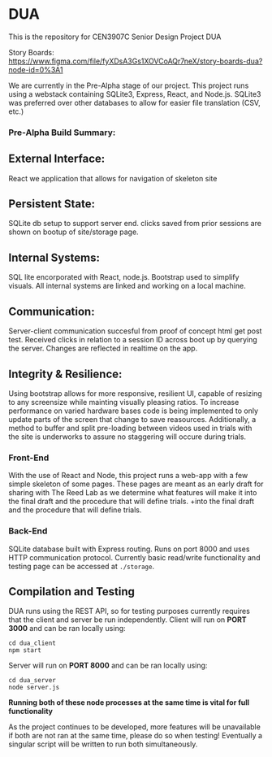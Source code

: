 # DUA
This is the repository for CEN3907C Senior Design Project DUA


Story Boards: 
https://www.figma.com/file/fyXDsA3Gs1XOVCoAQr7neX/story-boards-dua?node-id=0%3A1

We are currently in the Pre-Alpha stage of our project. This project runs using a
webstack containing SQLite3, Express, React, and Node.js. SQLite3 was preferred over 
other databases to allow for easier file translation (CSV, etc.)

### Pre-Alpha Build Summary:

## External Interface: 
React we application that allows for navigation of skeleton site

## Persistent State:
SQLite db setup to support server end. clicks saved from prior sessions
are shown on bootup of site/storage page. 

## Internal Systems: 
SQL lite encorporated with React, node.js. Bootstrap used to simplify visuals. 
All internal systems are linked and working on a local machine. 

## Communication: 
Server-client communication succesful from proof of concept html get post test.
Received clicks in relation to a session ID across boot up by querying the 
server. Changes are reflected in realtime on the app. 
## Integrity & Resilience:
Using bootstrap allows for more responsive, resilient UI, capable of resizing to any 
screensize while mainting visually pleasing ratios. To increase performance on varied
hardware bases code is being implemented to only update parts of the screen that
change to save reasources. Additionally, a method to buffer and split pre-loading
between videos used in trials with the site is underworks to assure no staggering will
occure during trials. 

### Front-End
With the use of React and Node, this project runs a web-app with a 
few simple skeleton of some pages. These pages are meant as an early draft
for sharing with The Reed Lab as we determine what features will make it 
into the final draft and the procedure that will define trials. 
+into the final draft and the procedure that will define trials. 

### Back-End
SQLite database built with Express routing. Runs on port 8000 and uses HTTP
communication protocol. Currently basic read/write functionality and testing
page can be accessed at `./storage`.

## Compilation and Testing
DUA runs using the REST API, so for testing purposes currently requires that the
client and server be run independently.
Client will run on **PORT 3000** and can be ran locally using:
```
cd dua_client
npm start
```

Server will run on **PORT 8000** and can be ran locally using:
```
cd dua_server
node server.js
```

**Running both of these node processes at the same time is vital for full functionality**

As the project continues to be developed, more features will be unavailable if both are not
ran at the same time, please do so when testing! Eventually a singular script will be written 
to run both simultaneously.
